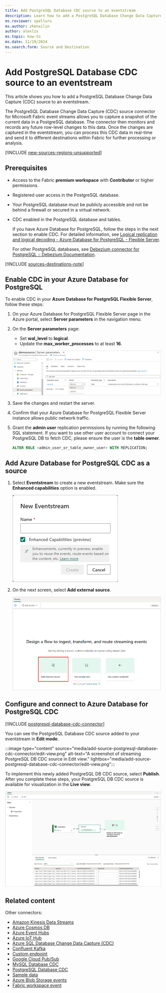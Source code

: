 ```yaml
---
title: Add PostgreSQL Database CDC source to an eventstream
description: Learn how to add a PostgreSQL Database Change Data Capture (CDC) source to an eventstream.
ms.reviewer: spelluru
ms.author: zhenxilin
author: alexlzx
ms.topic: how-to
ms.date: 11/19/2024
ms.search.form: Source and Destination
---
```


# Add PostgreSQL Database CDC source to an eventstream

This article shows you how to add a PostgreSQL Database Change Data Capture (CDC) source to an eventstream.

The PostgreSQL Database Change Data Capture (CDC) source connector for Microsoft Fabric event streams allows you to capture a snapshot of the current data in a PostgreSQL database. The connector then monitors and records any future row-level changes to this data. Once the changes are captured in the eventstream, you can process this CDC data in real-time and send it to different destinations within Fabric for further processing or analysis.

[!INCLUDE [new-sources-regions-unsupported](./includes/new-sources-regions-unsupported.md)]

## Prerequisites

- Access to the Fabric **premium workspace** with **Contributor** or higher permissions.
- Registered user access in the PostgreSQL database.
- Your PostgreSQL database must be publicly accessible and not be behind a firewall or secured in a virtual network.
- CDC enabled in the PostgreSQL database and tables.

  If you have Azure Database for PostgreSQL, follow the steps in the next section to enable CDC. For detailed information, see [Logical replication and logical decoding - Azure Database for PostgreSQL - Flexible Server](/azure/postgresql/flexible-server/concepts-logical).

  For other PostgreSQL databases, see [Debezium connector for PostgreSQL :: Debezium Documentation](https://debezium.io/documentation/reference/stable/connectors/postgresql.html#setting-up-postgresql).

[!INCLUDE [sources-destinations-note](./includes/sources-destinations-note.md)]


## Enable CDC in your Azure Database for PostgreSQL

To enable CDC in your **Azure Database for PostgreSQL Flexible Server**, follow these steps:

1. On your Azure Database for PostgreSQL Flexible Server page in the Azure portal, select **Server parameters** in the navigation menu.

1. On the **Server parameters** page:

   - Set **wal_level** to **logical**.
   - Update the **max_worker_processes** to at least **16**.

   ![A screenshot of enabling CDC for a flexible server deployment.](media/add-source-postgresql-database-cdc-connector/enable-cdc-flexible.png)

1. Save the changes and restart the server.

1. Confirm that your Azure Database for PostgreSQL Flexible Server instance allows public network traffic.

1. Grant the **admin user** replication permissions by running the following SQL statement. If you want to use other user account to connect your PostgreSQL DB to fetch CDC, please ensure the user is the **table owner**.

   ```sql
   ALTER ROLE <admin_user_or_table_owner_user> WITH REPLICATION;
   ```

## Add Azure Database for PostgreSQL CDC as a source

1. Select **Eventstream** to create a new eventstream. Make sure the **Enhanced capabilities** option is enabled.

   ![A screenshot of creating a new eventstream.](media/external-sources/new-eventstream.png)

1. On the next screen, select **Add external source**.

   ![A screenshot of selecting Add external source.](media/external-sources/add-external-source.png)

## Configure and connect to Azure Database for PostgreSQL CDC

[!INCLUDE [postgresql-database-cdc-connector](./includes/postgresql-database-cdc-source-connector.md)]

You can see the PostgreSQL Database CDC source added to your eventstream in **Edit mode**.

:::image type="content" source="media/add-source-postgresql-database-cdc-connector/edit-view.png" alt-text="A screenshot of streaming PostgreSQL DB CDC source in Edit view." lightbox="media/add-source-postgresql-database-cdc-connector/edit-view.png":::

To implement this newly added PostgreSQL DB CDC source, select **Publish**. After you complete these steps, your PostgreSQL DB CDC source is available for visualization in the **Live view**.

![A screenshot of streaming PostgreSQL DB CDC source in Live view.](media/add-source-postgresql-database-cdc-connector/live-view.png)

## Related content

Other connectors:

- [Amazon Kinesis Data Streams](add-source-amazon-kinesis-data-streams.md)
- [Azure Cosmos DB](add-source-azure-cosmos-db-change-data-capture.md)
- [Azure Event Hubs](add-source-azure-event-hubs.md)
- [Azure IoT Hub](add-source-azure-iot-hub.md)
- [Azure SQL Database Change Data Capture (CDC)](add-source-azure-sql-database-change-data-capture.md)
- [Confluent Kafka](add-source-confluent-kafka.md)
- [Custom endpoint](add-source-custom-app.md)
- [Google Cloud Pub/Sub](add-source-google-cloud-pub-sub.md) 
- [MySQL Database CDC](add-source-mysql-database-change-data-capture.md)
- [PostgreSQL Database CDC](add-source-postgresql-database-change-data-capture.md)
- [Sample data](add-source-sample-data.md)
- [Azure Blob Storage events](add-source-azure-blob-storage.md)
- [Fabric workspace event](add-source-fabric-workspace.md)
